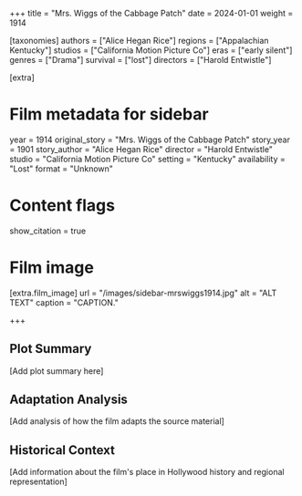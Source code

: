 +++
title = "Mrs. Wiggs of the Cabbage Patch"
date = 2024-01-01
weight = 1914

[taxonomies]
authors = ["Alice Hegan Rice"]
regions = ["Appalachian Kentucky"]
studios = ["California Motion Picture Co"]
eras = ["early silent"]
genres = ["Drama"]
survival = ["lost"]
directors = ["Harold Entwistle"]

[extra]
# Film metadata for sidebar
year = 1914
original_story = "Mrs. Wiggs of the Cabbage Patch"
story_year = 1901
story_author = "Alice Hegan Rice"
director = "Harold Entwistle"
studio = "California Motion Picture Co"
setting = "Kentucky"
availability = "Lost"
format = "Unknown"

# Content flags
show_citation = true
# Film image
[extra.film_image]
url = "/images/sidebar-mrswiggs1914.jpg"
alt = "ALT TEXT"
caption = "CAPTION."

+++

## Plot Summary

[Add plot summary here]

## Adaptation Analysis

[Add analysis of how the film adapts the source material]

## Historical Context

[Add information about the film's place in Hollywood history and regional representation]
